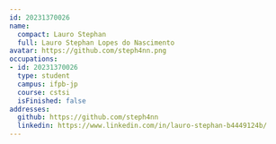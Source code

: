 ```yaml
---
id: 20231370026
name:
  compact: Lauro Stephan
  full: Lauro Stephan Lopes do Nascimento
avatar: https://github.com/steph4nn.png
occupations:
- id: 20231370026
  type: student
  campus: ifpb-jp
  course: cstsi
  isFinished: false
addresses:
  github: https://github.com/steph4nn
  linkedin: https://www.linkedin.com/in/lauro-stephan-b4449124b/
---
```

